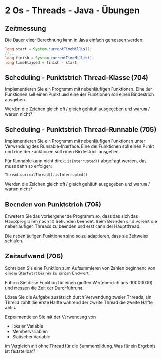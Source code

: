 # 2 Os - Threads - Java - Übungen

## Zeitmessung

Die Dauer einer Berechnung kann in Java einfach gemessen werden:

```java
long start = System.currentTimeMillis();
//...
long finish = System.currentTimeMillis();
long timeElapsed = finish - start;
```

## Scheduling - Punktstrich Thread-Klasse (704)

Implementieren Sie ein Programm mit nebenläufigen Funktionen. Eine der Funktionen soll einen Punkt und eine der Funktionen soll einen Bindestrich ausgeben.

Werden die Zeichen gleich oft / gleich gehäuft ausgegeben und warum / warum nicht? 

## Scheduling - Punktstrich Thread-Runnable (705)

Implementieren Sie ein Programm mit nebenläufigen Funktionen unter Verwendung des Runnable-Interface. Eine der Funktionen soll einen Punkt und eine der Funktionen soll einen Bindestrich ausgeben.

Für Runnable kann nicht direkt `isInterrupted()` abgefragt werden, das muss dann so erfolgen:

```
Thread.currentThread().isInterrupted()
```

Werden die Zeichen gleich oft / gleich gehäuft ausgegeben und warum / warum nicht? 

## Beenden von Punktstrich (705)

Erweitern Sie das vorhergehende Programm so, dass das sich das Hauptprogramm nach 10 Sekunden beendet. Beim Beenden sind vorerst die nebenläufigen Threads zu beenden und erst dann der Hauptthread.

Die nebenläufigen Funktionen sind so zu adaptieren, dass sie Zeitweise schlafen.

## Zeitaufwand (706)

Schreiben Sie eine Funktion zum Aufsummieren von Zahlen beginnend von einem Startwert bis hin zu einem Endwert.

Führen Sie diese Funktion für einen großen Wertebereich aus (10000000) und messen die Zeit der Durchführung.

Lösen Sie die Aufgabe zusätzlich durch Verwendung zweier Threads, ein Thread zählt die erste Hälfte während der zweite Thread die zweite Hälfte zählt. 

Experimentieren Sie mit der Verwendung von

- lokaler Variable
- Membervariablen
- Statischer Variable

im Vergleich mit ohne Thread für die Summenbildung. Was für ein Ergebnis ist feststellbar?